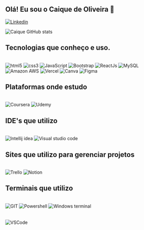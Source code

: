 

 ## Olá! Eu sou o Caique de Oliveira 🤠


[![Linkedin](https://img.shields.io/badge/LinkedIn-0077B5?style=for-the-badge&logo=linkedin&logoColor=white)
](https://www.linkedin.com/in/caique-oliveira-153542250/)


![Caique GitHub stats](https://github-readme-stats.vercel.app/api?username=CaiqueDEV1&show_icons=true&theme=transparent)

## Tecnologias que conheço e uso.

<div style="display: inline_block"> <br/>
    <img alt="html5" src="https://img.shields.io/badge/HTML5-E34F26?style=for-the-badge&logo=html5&logoColor=white">
    <img alt="css3" src="https://img.shields.io/badge/CSS3-1572B6?style=for-the-badge&logo=css3&logoColor=white">
    <img alt="JavaScript" src="https://img.shields.io/badge/JavaScript-F7DF1E?style=for-the-badge&logo=javascript&logoColor=black">
    <img alt="Bootstrap" src="https://img.shields.io/badge/Bootstrap-563D7C?style=for-the-badge&logo=bootstrap&logoColor=white">
    <img alt="ReactJs" src="https://img.shields.io/badge/React-20232A?style=for-the-badge&logo=react&logoColor=61DAFB">
    <img alt="MySQL" src="https://img.shields.io/badge/MySQL-00000F?style=for-the-badge&logo=mysql&logoColor=white">
    <img alt="Amazon AWS" src="https://img.shields.io/badge/Amazon_AWS-FF9900?style=for-the-badge&logo=amazonaws&logoColor=white">
    <img alt="Vercel" src="https://img.shields.io/badge/Vercel-000000?style=for-the-badge&logo=vercel&logoColor=white">
    <img alt="Canva" src="https://img.shields.io/badge/Canva-%2300C4CC.svg?&style=for-the-badge&logo=Canva&logoColor=white">
    <img alt="Figma" src="https://img.shields.io/badge/Figma-F24E1E?style=for-the-badge&logo=figma&logoColor=white">
</div>

 ## Plataformas onde estudo 

  <div style="display: inline_block"> <br/>
    <img alt="Coursera" src="https://img.shields.io/badge/Coursera-0056D2?style=for-the-badge&logo=Coursera&logoColor=white">
    <img alt="Udemy" src="	https://img.shields.io/badge/Udemy-EC5252?style=for-the-badge&logo=Udemy&logoColor=white">
</div>


 ## IDE's que utilizo 

  <div style="display: inline_block"> <br/>
    <img alt="Intellij idea" src="https://img.shields.io/badge/IntelliJ_IDEA-000000.svg?style=for-the-badge&logo=intellij-idea&logoColor=white">
    <img alt="Visual studio code" src="		https://img.shields.io/badge/Visual_Studio_Code-0078D4?style=for-the-badge&logo=visual%20studio%20code&logoColor=white">
</div>


## Sites que utilizo para gerenciar projetos

  <div style="display: inline_block"> <br/>
    <img alt="Trello" src="	https://img.shields.io/badge/Trello-0052CC?style=for-the-badge&logo=trello&logoColor=white">
       <img alt="Notion" src="		https://img.shields.io/badge/Notion-000000?style=for-the-badge&logo=notion&logoColor=white">
</div>


## Terminais que utilizo

  <div style="display: inline_block"> <br/>
    <img alt="GIT" src="https://img.shields.io/badge/GIT-E44C30?style=for-the-badge&logo=git&logoColor=white">
    <img alt="Powershell" src="https://img.shields.io/badge/powershell-5391FE?style=for-the-badge&logo=powershell&logoColor=white">
    <img alt="Windows terminal" src="https://img.shields.io/badge/windows%20terminal-4D4D4D?style=for-the-badge&logo=windows%20terminal&logoColor=white">
</div>
<br/><br/>
<img alt="VSCode" src="	https://img.shields.io/badge/Made%20for-VSCode-1f425f.svg">
